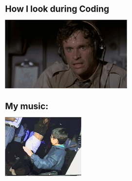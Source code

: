 
<h1>How I look during Coding</h1>


![](https://github.com/bahag-Rothm/bahag-Rothm/blob/main/6Yq.gif)

<h1>My music:</h1>

![](https://github.com/bahag-Rothm/bahag-Rothm/blob/main/ICU.gif)
